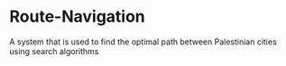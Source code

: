 # Route-Navigation
A system that is used to find the optimal path between Palestinian cities using search algorithms
